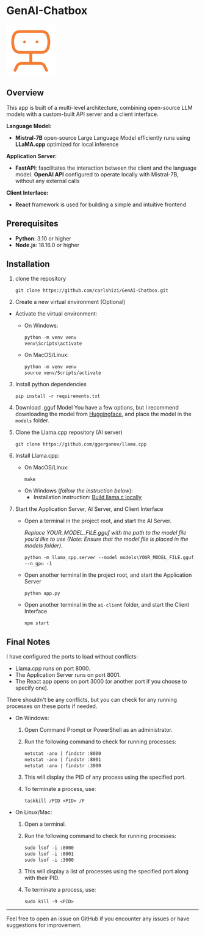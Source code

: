 # GenAI-Chatbox
![logo](./ai-client/src/assets/Asset1.png)

## Overview
This app is built of a multi-level architecture, combining open-source LLM models with a custom-built API server and a client interface.


**Language Model:**
- **Mistral-7B** open-source Large Language Model efficiently runs using **LLaMA.cpp** optimized for local inference

**Application Server:**
- **FastAPI**: fascilitates the interaction between the client and the language model. **OpenAI API** configured to operate locally with Mistral-7B, without any external calls

**Client Interface:**
- **React** framework is used for building a simple and intuitive frontend

## Prerequisites
- **Python**: 3.10 or higher
- **Node.js**: 18.16.0 or higher

## Installation
1. clone the repository
    ```
    git clone https://github.com/carlshizi/GenAI-Chatbox.git
    ```


2. Create a new virtual environment (Optional)
- Activate the virtual environment:
  - On Windows:

    ```
    python -m venv venv
    venv\Scripts\activate
    ```
  - On MacOS/Linux:
    ```
    python -m venv venv
    source venv/Scripts/activate
    ```

3. Install python dependencies
    ```
    pip install -r requirements.txt
    ```

4. Download .gguf Model
    You have a few options, but I recommend downloading the model from [Huggingface](https://huggingface.co/TheBloke/Mistral-7B-v0.1-GGUF), and place the model in the `models` folder.


5. Clone the Llama.cpp repository (AI server)
    ```
    git clone https://github.com/ggerganov/llama.cpp
    ```

6. Install Llama.cpp:
    - On MacOS/Linux:
      ```
      make
      ```
    - On Windows (*follow the instruction below*):
      - Installation instruction: [Build llama.c locally](https://github.com/ggerganov/llama.cpp/blob/master/docs/build.md)


7. Start the Application Server, AI Server, and Client Interface
    - Open a terminal in the project root, and start the AI Server.
    
      *Replace YOUR_MODEL_FILE.gguf with the path to the model file you'd like to use (Note: Ensure that the model file is placed in the models folder).*
      ```
      python -m llama_cpp.server --model models\YOUR_MODEL_FILE.gguf --n_gpu -1
      ```
    - Open another terminal in the project root, and start the Application Server
      ```
      python app.py
      ```

    - Open another terminal in the `ai-client` folder, and start the Client Interface
      ```
      npm start
      ```


## Final Notes
I have configured the ports to load without conflicts:
- Llama.cpp runs on port 8000.
- The Application Server runs on port 8001.
- The React app opens on port 3000 (or another port if you choose to specify one).

There shouldn't be any conflicts, but you can check for any running processes on these ports if needed.

- On Windows:

  1. Open Command Prompt or PowerShell as an administrator.

  2. Run the following command to check for running processes:
      ```
      netstat -ano | findstr :8000
      netstat -ano | findstr :8001
      netstat -ano | findstr :3000
      ```
  
  3. This will display the PID of any process using the specified port.

  4. To terminate a process, use:
      ```
      taskkill /PID <PID> /F
      ```
  
- On Linux/Mac:

  1. Open a terminal.

  2. Run the following command to check for running processes:
      ```
      sudo lsof -i :8000
      sudo lsof -i :8001
      sudo lsof -i :3000
      ```

  3. This will display a list of processes using the specified port along with their PID.

  4. To terminate a process, use:
      ```
      sudo kill -9 <PID>
      ```

___

Feel free to open an issue on GitHub if you encounter any issues or have suggestions for improvement.
